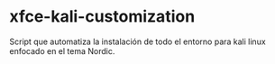 # xfce-kali-customization
Script que automatiza la instalación de todo el entorno para kali linux enfocado en el tema Nordic.
